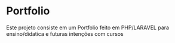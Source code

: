 # Portfolio

Este projeto consiste em um Portfolio feito em PHP/LARAVEL para ensino/didatica e futuras intenções com cursos

